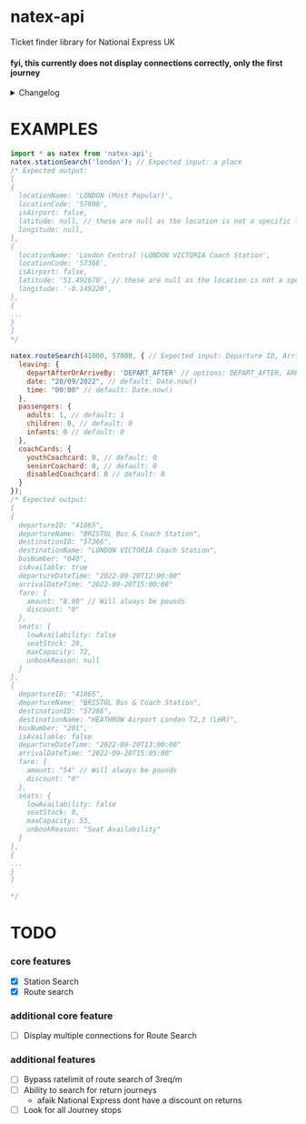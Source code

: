# natex-api
Ticket finder library for National Express UK

#### fyi, this currently does not display connections correctly, only the first journey

<details><summary>Changelog</summary>

- **0.0.2** - 🐛 whoops. forgot a couple things. bugfixes
- **0.0.1** - :tada: Released with all core features
</details>


# EXAMPLES
```js
import * as natex from 'natex-api';
natex.stationSearch('london'); // Expected input: a place
/* Expected output:
[
{
  locationName: 'LONDON (Most Popular)',
  locationCode: '57000',
  isAirport: false,
  latitude: null, // these are null as the location is not a specific location. most locations will have a latitude and longitude
  longitude: null,
},
{
  locationName: 'London Central (LONDON VICTORIA Coach Station',
  locationCode: '57366',
  isAirport: false,
  latitude: '51.492670', // these are null as the location is not a specific location. most locations will have a latitude and longitude
  longitude: '-0.149220',
},
{
...
}
]
*/

natex.routeSearch(41000, 57000, { // Expected input: Departure ID, Arrival ID, optional: options (specified below)
  leaving: {
    departAfterOrArriveBy: 'DEPART_AFTER' // options: DEPART_AFTER, ARRIVE_BY default: DEPART_AFTER
    date: "20/09/2022", // default: Date.now()
    time: "00:00" // default: Date.now()
  },
  passengers: {
    adults: 1, // default: 1
    children: 0, // default: 0
    infants: 0 // default: 0
  },
  coachCards: {
    youthCoachcard: 0, // default: 0
    seniorCoachard: 0, // default: 0
    disabledCoachcard: 0 // default: 0
  }
});
/* Expected output:
[
{
  departureID: "41065",
  departureName: "BRISTOL Bus & Coach Station",
  destinationID: "57366",
  destinationName: "LONDON VICTORIA Coach Station",
  busNumber: "040",
  isAvailable: true
  departureDateTime: "2022-09-20T12:00:00"
  arrivalDateTime: "2022-09-20T15:00:00"
  fare: {
    amount: "8.90" // Will always be pounds
    discount: "0"
  },
  seats: {
    lowAvailability: false
    seatStock: 29,
    maxCapacity: 72,
    unbookReason: null
  }
},
{
  departureID: "41065",
  departureName: "BRISTOL Bus & Coach Station",
  destinationID: "57286",
  destinationName: "HEATHROW Airport London T2,3 (LHR)",
  busNumber: "201",
  isAvailable: false
  departureDateTime: "2022-09-20T13:00:00"
  arrivalDateTime: "2022-09-20T15:05:00"
  fare: {
    amount: "54" // Will always be pounds
    discount: "0"
  },
  seats: {
    lowAvailability: false
    seatStock: 0,
    maxCapacity: 53,
    unbookReason: "Seat Availability"
  }
},
{
...
}
]

*/
```

# TODO
### core features
- [x] Station Search
- [x] Route search
### additional core feature
- [ ] Display multiple connections for Route Search
### additional features
- [ ] Bypass ratelimit of route search of 3req/m
- [ ] Ability to search for return journeys
  - afaik National Express dont have a discount on returns
- [ ] Look for all Journey stops
